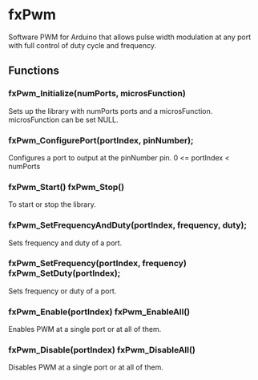 # fxPwm

Software PWM for Arduino that allows pulse width modulation at any port with full control of duty cycle and frequency.

## Functions

### fxPwm_Initialize(numPorts, microsFunction)

Sets up the library with numPorts ports and a microsFunction.
microsFunction can be set NULL.

### fxPwm_ConfigurePort(portIndex, pinNumber);

Configures a port to output at the pinNumber pin.
0 <= portIndex < numPorts

### fxPwm_Start() fxPwm_Stop()

To start or stop the library. 

### fxPwm_SetFrequencyAndDuty(portIndex, frequency, duty);

Sets frequency and duty of a port.

### fxPwm_SetFrequency(portIndex, frequency) fxPwm_SetDuty(portIndex);

Sets frequency or duty of a port.

### fxPwm_Enable(portIndex) fxPwm_EnableAll()

Enables PWM at a single port or at all of them.

### fxPwm_Disable(portIndex) fxPwm_DisableAll()

Disables PWM at a single port or at all of them.
